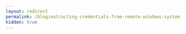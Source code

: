 ```yaml
---
layout: redirect
permalink: /blog/extracting-credentials-from-remote-windows-system
hidden: true
---
```

